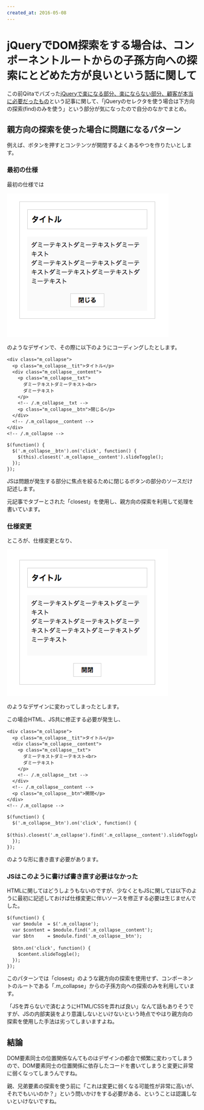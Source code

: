 ```yaml
---
created_at: 2016-05-08
---
```


# jQueryでDOM探索をする場合は、コンポーネントルートからの子孫方向への探索にとどめた方が良いという話に関して

この前Qiitaでバズった[jQueryで楽になる部分、楽にならない部分、顧客が本当に必要だったもの](http://qiita.com/mizchi/items/2a7623bda048275b64a8)という記事に関して、「jQueryのセレクタを使う場合は下方向の探索(find)のみを使う」という部分が気になったので自分のなかでまとめ。

## 親方向の探索を使った場合に問題になるパターン

例えば、ボタンを押すとコンテンツが開閉するよくあるやつを作りたいとします。


### 最初の仕様

最初の仕様では

![](./images/img01.png)

のようなデザインで、その際に以下のようにコーディングしたとします。

```
<div class="m_collapse">
  <p class="m_collapse__tit">タイトル</p>
  <div class="m_collapse__content">
    <p class="m_collapse__txt">
      ダミーテキストダミーテキスト<br>
      ダミーテキスト
    </p>
    <!-- /.m_collapse__txt -->
    <p class="m_collapse__btn">閉じる</p>
  </div>
  <!-- /.m_collapse__content -->
</div>
<!-- /.m_collapse -->
```

```
$(function() {
  $('.m_collapse__btn').on('click', function() {
    $(this).closest('.m_collapse__content').slideToggle();
  });
});
```

JSは問題が発生する部分に焦点を絞るために閉じるボタンの部分のソースだけ記述します。

元記事でタブーとされた「closest」を使用し、親方向の探索を利用して処理を書いています。


### 仕様変更

ところが、仕様変更となり、

![](./images/img02.png)

のようなデザインに変わってしまったとします。

この場合HTML、JS共に修正する必要が発生し、

```
<div class="m_collapse">
  <p class="m_collapse__tit">タイトル</p>
  <div class="m_collapse__content">
    <p class="m_collapse__txt">
      ダミーテキストダミーテキスト<br>
      ダミーテキスト
    </p>
    <!-- /.m_collapse__txt -->
  </div>
  <!-- /.m_collapse__content -->
  <p class="m_collapse__btn">開閉</p>
</div>
<!-- /.m_collapse -->
```

```
$(function() {
  $('.m_collapse__btn').on('click', function() {
    $(this).closest('.m_collapse').find('.m_collapse__content').slideToggle();
  });
});
```

のような形に書き直す必要があります。

### JSはこのように書けば書き直す必要はなかった

HTMLに関してはどうしようもないのですが、少なくともJSに関しては以下のように最初に記述しておけば仕様変更に伴いソースを修正する必要は生じませんでした。

```
$(function() {
  var $module  = $('.m_collapse');
  var $content = $module.find('.m_collapse__content');
  var $btn     = $module.find('.m_collapse__btn');

  $btn.on('click', function() {
    $content.slideToggle();
  });
});
```

このパターンでは「closest」のような親方向の探索を使用せず、コンポーネントのルートである「.m_collapse」からの子孫方向への探索のみを利用しています。

「JSを弄らないで済むようにHTML/CSSを弄れば良い」なんて話もありそうですが、JSの内部実装をより意識しないといけないという時点でやはり親方向の探索を使用した手法は劣ってしまいますよね。

## 結論

DOM要素同士の位置関係なんてものはデザインの都合で頻繁に変わってしまうので、DOM要素同士の位置関係に依存したコードを書いてしまうと変更に非常に弱くなってしまうんですね。

親、兄弟要素の探索を使う前に「これは変更に弱くなる可能性が非常に高いが、それでもいいのか？」という問いかけをする必要がある、ということは認識しないといけないですね。
